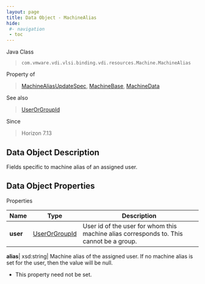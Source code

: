 ```yaml
---
layout: page
title: Data Object - MachineAlias
hide:
 #- navigation
 - toc
---
```






Java Class  
> `com.vmware.vdi.vlsi.binding.vdi.resources.Machine.MachineAlias`

Property of  
> [MachineAliasUpdateSpec](vdi.resources.Machine.MachineAliasUpdateSpec.md#field_detail), [MachineBase](vdi.resources.Machine.MachineBase.md#field_detail), [MachineData](vdi.resources.Machine.MachineData.md#field_detail)

See also  
> [UserOrGroupId](vdi.entity.UserOrGroupId.md)

Since  
> Horizon 7.13


## Data Object Description 

Fields specific to machine alias of an assigned user. 

## Data Object Properties

Properties

Name |  Type |  Description   
---|---|---  
**user**| [UserOrGroupId](vdi.entity.UserOrGroupId.md)|  User id of the user for whom this machine alias corresponds to. This cannot be a group.   
  
**alias**|  xsd:string|  Machine alias of the assigned user. If no machine alias is set for the user, then the value will be null.   


* This property need not be set.

  
  
  
 
  
  
